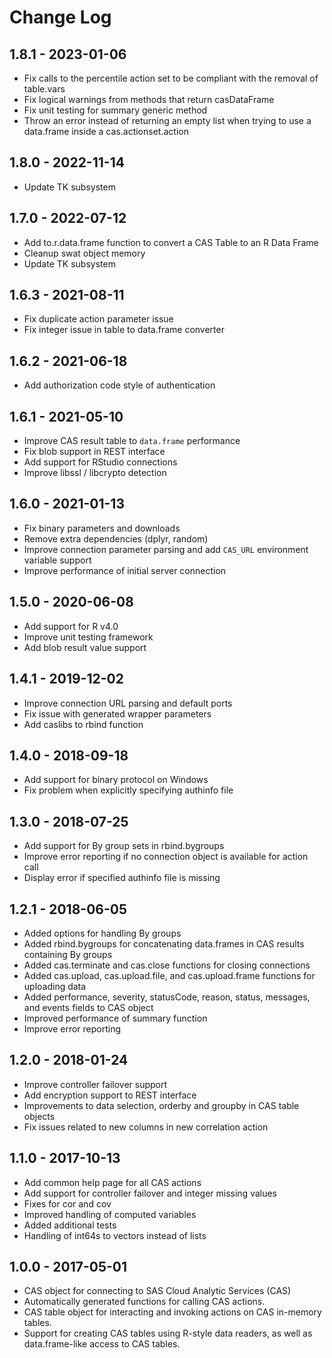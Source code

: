 
# Change Log

## 1.8.1 - 2023-01-06

- Fix calls to the percentile action set to be compliant with the removal of table.vars
- Fix logical warnings from methods that return casDataFrame
- Fix unit testing for summary generic method
- Throw an error instead of returning an empty list when trying to use a data.frame inside a cas.actionset.action

## 1.8.0 - 2022-11-14

- Update TK subsystem

## 1.7.0 - 2022-07-12

- Add to.r.data.frame function to convert a CAS Table to an R Data Frame
- Cleanup swat object memory
- Update TK subsystem

## 1.6.3 - 2021-08-11

- Fix duplicate action parameter issue
- Fix integer issue in table to data.frame converter

## 1.6.2 - 2021-06-18

- Add authorization code style of authentication

## 1.6.1 - 2021-05-10

- Improve CAS result table to `data.frame` performance
- Fix blob support in REST interface
- Add support for RStudio connections
- Improve libssl / libcrypto detection

## 1.6.0 - 2021-01-13

- Fix binary parameters and downloads
- Remove extra dependencies (dplyr, random)
- Improve connection parameter parsing and add `CAS_URL` environment variable support
- Improve performance of initial server connection

## 1.5.0 - 2020-06-08

- Add support for R v4.0
- Improve unit testing framework
- Add blob result value support

## 1.4.1 - 2019-12-02

- Improve connection URL parsing and default ports
- Fix issue with generated wrapper parameters
- Add caslibs to rbind function

## 1.4.0 - 2018-09-18

- Add support for binary protocol on Windows
- Fix problem when explicitly specifying authinfo file

## 1.3.0 - 2018-07-25

- Add support for By group sets in rbind.bygroups
- Improve error reporting if no connection object is available for action call
- Display error if specified authinfo file is missing

## 1.2.1 - 2018-06-05

- Added options for handling By groups
- Added rbind.bygroups for concatenating data.frames in CAS results containing By groups
- Added cas.terminate and cas.close functions for closing connections
- Added cas.upload, cas.upload.file, and cas.upload.frame functions for uploading data
- Added performance, severity, statusCode, reason, status, messages, and events fields to CAS object
- Improved performance of summary function
- Improve error reporting

## 1.2.0 - 2018-01-24

- Improve controller failover support
- Add encryption support to REST interface
- Improvements to data selection, orderby and groupby in CAS table objects
- Fix issues related to new columns in new correlation action

## 1.1.0 - 2017-10-13

- Add common help page for all CAS actions
- Add support for controller failover and integer missing values
- Fixes for cor and cov
- Improved handling of computed variables
- Added additional tests
- Handling of int64s to vectors instead of lists

## 1.0.0 - 2017-05-01

- CAS object for connecting to SAS Cloud Analytic Services (CAS)
- Automatically generated functions for calling CAS actions.
- CAS table object for interacting and invoking actions on CAS in-memory tables.
- Support for creating CAS tables using R-style data readers, as well as data.frame-like access to CAS tables.
